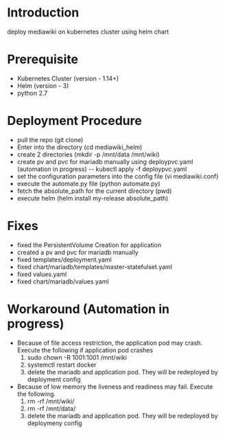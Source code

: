 # Introduction
deploy mediawiki on kubernetes cluster using helm chart

# Prerequisite
- Kubernetes Cluster (version - 1.14+)
- Helm (version - 3)
- python 2.7

# Deployment Procedure
- pull the repo (git clone)
- Enter into the directory (cd mediawiki_helm)
- create 2 directories (mkdir -p /mnt/data /mnt/wiki)
- create pv and pvc for mariadb manually using deploypvc.yaml (automation in progress)
  -- kubectl apply -f deploypvc.yaml
- set the configuration parameters into the config file (vi mediawiki.conf)
- execute the automate.py file (python automate.py)
- fetch the absolute_path for the current directory (pwd)
- execute helm (helm install my-release absolute_path)

# Fixes
- fixed the PersistentVolume Creation for application
- created a pv and pvc for mariadb manually
- fixed templates/deployment.yaml
- fixed chart/mariadb/templates/master-statefulset.yaml
- fixed values.yaml
- fixed chart/mariadb/values.yaml

# Workaround (Automation in progress)
- Because of file access restriction, the application pod may crash. Execute the following if application pod crashes
  1) sudo chown -R 1001:1001 /mnt/wiki
  2) systemctl restart docker
  3) delete the mariadb and application pod. They will be redeployed by deployment config
- Because of low memory the liveness and readiness may fail. Execute the following.
  1) rm -rf /mnt/wiki/
  2) rm -rf /mnt/data/
  3) delete the mariadb and application pod. They will be redeployed by deploymeny config

